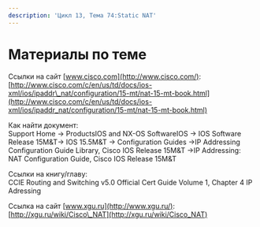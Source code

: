 ```yaml
---
description: 'Цикл 13, Тема 74:Static NAT'
---
```


# Материалы по теме

Ссылки на сайт [www.cisco.com](http://www.cisco.com/):  
[http://www.cisco.com/c/en/us/td/docs/ios-xml/ios/ipaddr\_nat/configuration/15-mt/nat-15-mt-book.html](http://www.cisco.com/c/en/us/td/docs/ios-xml/ios/ipaddr_nat/configuration/15-mt/nat-15-mt-book.html)

Как найти документ:  
Support Home → ProductsIOS and NX-OS SoftwareIOS → IOS Software Release 15M&T→ IOS 15.5M&T → Configuration Guides →IP Addressing Configuration Guide Library, Cisco IOS Release 15M&T →IP Addressing: NAT Configuration Guide, Cisco IOS Release 15M&T

Ссылки на книгу/главу:  
CCIE Routing and Switching v5.0 Official Cert Guide Volume 1, Chapter 4 IP Adressing

Ссылка на сайт [www.xgu.ru](http://www.xgu.ru/):  
[http://xgu.ru/wiki/Cisco\_NAT](http://xgu.ru/wiki/Cisco_NAT)

